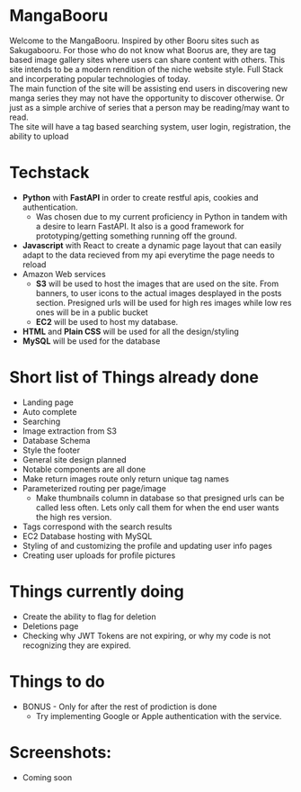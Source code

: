 # MangaBooru
Welcome to the MangaBooru. Inspired by other Booru sites such as Sakugabooru. For those who do not know what Boorus are, they are tag based image gallery sites where users can share content with others. This site intends to be a modern rendition of the niche website style. Full Stack and incorperating popular technologies of today.\
The main function of the site will be assisting end users in discovering new manga series they may not have the opportunity to discover otherwise. Or just as a simple archive of series that a person may be reading/may want to read.\
The site will have a tag based searching system, user login, registration, the ability to upload

# Techstack
* **Python** with **FastAPI** in order to create restful apis, cookies and authentication. 
  * Was chosen due to my current proficiency in Python in tandem with a desire to learn FastAPI. It also is a good framework for prototyping/getting something running off the ground.
* **Javascript** with React to create a dynamic page layout that can easily adapt to the data recieved from my api everytime the page needs to reload
* Amazon Web services
  * **S3** will be used to host the images that are used on the site. From banners, to user icons to the actual images desplayed in the posts section. Presigned urls will be used for high res images while low res ones will be in a public bucket
  * **EC2** will be used to host my database. 
* **HTML** and **Plain CSS** will be used for all the design/styling
* **MySQL** will be used for the database

# Short list of Things already done
* Landing page
* Auto complete
* Searching
* Image extraction from S3
* Database Schema
* Style the footer 
* General site design planned
* Notable components are all done
* Make return images route only return unique tag names
* Parameterized routing per page/image
  * Make thumbnails column in database so that presigned urls can be called less often. Lets only call them for when the end user wants the high res version.
* Tags correspond with the search results
* EC2 Database hosting with MySQL
* Styling of and customizing the profile and updating user info pages
* Creating user uploads for profile pictures
# Things currently doing
* Create the ability to flag for deletion
* Deletions page
* Checking why JWT Tokens are not expiring, or why my code is not recognizing they are expired.
# Things to do
* BONUS - Only for after the rest of prodiction is done
  * Try implementing Google or Apple authentication with the service.
# Screenshots:
* Coming soon

